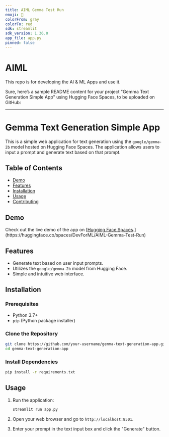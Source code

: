 ```yaml
---
title: AIML Gemma Test Run
emoji: 🐠
colorFrom: gray
colorTo: red
sdk: streamlit
sdk_version: 1.36.0
app_file: app.py
pinned: false
---
```

# AIML
This repo is for developing the AI &amp; ML Apps and use it.

Sure, here’s a sample README content for your project "Gemma Text Generation Simple App" using Hugging Face Spaces, to be uploaded on GitHub:

---

# Gemma Text Generation Simple App

This is a simple web application for text generation using the `google/gemma-2b` model hosted on Hugging Face Spaces. The application allows users to input a prompt and generate text based on that prompt.

## Table of Contents
- [Demo](#demo)
- [Features](#features)
- [Installation](#installation)
- [Usage](#usage)
- [Contributing](#contributing)


## Demo
Check out the live demo of the app on [[Hugging Face Spaces]([https://huggingface.co/spaces/your-username/gemma-text-generation-app](https://huggingface.co/spaces/DevForML/AIML-Gemma-Test-Run)).](https://huggingface.co/spaces/DevForML/AIML-Gemma-Test-Run)

## Features
- Generate text based on user input prompts.
- Utilizes the `google/gemma-2b` model from Hugging Face.
- Simple and intuitive web interface.

## Installation

### Prerequisites
- Python 3.7+
- `pip` (Python package installer)

### Clone the Repository
```bash
git clone https://github.com/your-username/gemma-text-generation-app.git
cd gemma-text-generation-app
```

### Install Dependencies
```bash
pip install -r requirements.txt
```

## Usage
1. Run the application:
   ```bash
   streamlit run app.py
   ```

2. Open your web browser and go to `http://localhost:8501`.

3. Enter your prompt in the text input box and click the "Generate" button.

